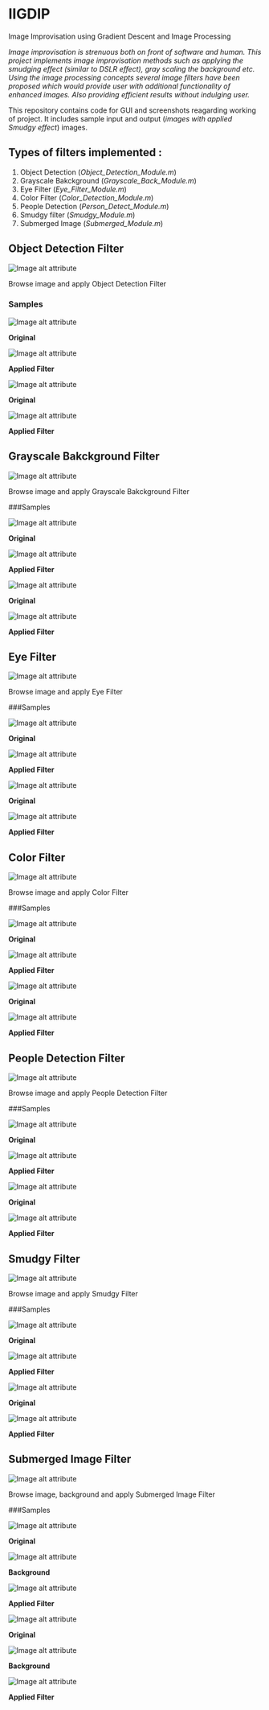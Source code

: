 # IIGDIP

Image Improvisation using Gradient Descent and Image Processing 

*Image improvisation is strenuous both on front of software and human.*
*This project implements image improvisation methods such as applying the smudging effect (similar to DSLR effect), gray scaling the background etc.*
*Using the image processing concepts several image filters have been proposed which would provide user with additional functionality of enhanced images.*
*Also providing efficient results without indulging user.*

This repository contains code for GUI and screenshots reagarding working of project.
It includes sample input and output (*images with applied Smudgy effect*) images.

## Types of filters implemented :
1. Object Detection (*Object_Detection_Module.m*)
2. Grayscale Bakckground (*Grayscale_Back_Module.m*)
3. Eye Filter (*Eye_Filter_Module.m*)
4. Color Filter (*Color_Detection_Module.m*)
5. People Detection (*Person_Detect_Module.m*)
6. Smudgy filter (*Smudgy_Module.m*)
7. Submerged Image (*Submerged_Module.m*)

## Object Detection Filter


![Image alt attribute](https://github.com/jass-singh/IIGDIP/blob/master/Screen%20Shots/ObjDet.png)

Browse image and apply Object Detection Filter

### Samples

![Image alt attribute](https://github.com/jass-singh/IIGDIP/blob/master/Screen%20Shots/obd1a.jpg)

**Original**

![Image alt attribute](https://github.com/jass-singh/IIGDIP/blob/master/Screen%20Shots/obd1b.png)

**Applied Filter**

![Image alt attribute](https://github.com/jass-singh/IIGDIP/blob/master/Screen%20Shots/obd2a.jpg)

**Original**

![Image alt attribute](https://github.com/jass-singh/IIGDIP/blob/master/Screen%20Shots/obd2b.png)

**Applied Filter**


## Grayscale Bakckground Filter


![Image alt attribute](https://github.com/jass-singh/IIGDIP/blob/master/Screen%20Shots/GrayBack.png)

Browse image and apply Grayscale Bakckground Filter

###Samples

![Image alt attribute](https://github.com/jass-singh/IIGDIP/blob/master/Screen%20Shots/gra1a.jpg)

**Original**

![Image alt attribute](https://github.com/jass-singh/IIGDIP/blob/master/Screen%20Shots/gra1b.png)

**Applied Filter**

![Image alt attribute](https://github.com/jass-singh/IIGDIP/blob/master/Screen%20Shots/gra2a.jpg)

**Original**

![Image alt attribute](https://github.com/jass-singh/IIGDIP/blob/master/Screen%20Shots/gra2b.png)

**Applied Filter**


## Eye Filter


![Image alt attribute](https://github.com/jass-singh/IIGDIP/blob/master/Screen%20Shots/EyeFilter.png)

Browse image and apply Eye Filter

###Samples

![Image alt attribute](https://github.com/jass-singh/IIGDIP/blob/master/Screen%20Shots/eye1a.jpg)

**Original**

![Image alt attribute](https://github.com/jass-singh/IIGDIP/blob/master/Screen%20Shots/eye1b.png)

**Applied Filter**

![Image alt attribute](https://github.com/jass-singh/IIGDIP/blob/master/Screen%20Shots/eye2a.jpg)

**Original**

![Image alt attribute](https://github.com/jass-singh/IIGDIP/blob/master/Screen%20Shots/eye2b.png)

**Applied Filter**


## Color Filter


![Image alt attribute](https://github.com/jass-singh/IIGDIP/blob/master/Screen%20Shots/ColorDet.png)

Browse image and apply Color Filter

###Samples

![Image alt attribute](https://github.com/jass-singh/IIGDIP/blob/master/Screen%20Shots/col1a.jpg)

**Original**

![Image alt attribute](https://github.com/jass-singh/IIGDIP/blob/master/Screen%20Shots/col1b.png)

**Applied Filter**

![Image alt attribute](https://github.com/jass-singh/IIGDIP/blob/master/Screen%20Shots/col2a.jpg)

**Original**

![Image alt attribute](https://github.com/jass-singh/IIGDIP/blob/master/Screen%20Shots/col2b.png)

**Applied Filter**


## People Detection Filter


![Image alt attribute](https://github.com/jass-singh/IIGDIP/blob/master/Screen%20Shots/PeopleDet.png)

Browse image and apply People Detection Filter

###Samples

![Image alt attribute](https://github.com/jass-singh/IIGDIP/blob/master/Screen%20Shots/peo1a.jpg)

**Original**

![Image alt attribute](https://github.com/jass-singh/IIGDIP/blob/master/Screen%20Shots/peo1b.png)

**Applied Filter**

![Image alt attribute](https://github.com/jass-singh/IIGDIP/blob/master/Screen%20Shots/peo2a.jpg)

**Original**

![Image alt attribute](https://github.com/jass-singh/IIGDIP/blob/master/Screen%20Shots/peo2b.png)

**Applied Filter**


## Smudgy Filter


![Image alt attribute](https://github.com/jass-singh/IIGDIP/blob/master/Screen%20Shots/SmudgyEffect.png)

Browse image and apply Smudgy Filter

###Samples

![Image alt attribute](https://github.com/jass-singh/IIGDIP/blob/master/Screen%20Shots/smu1a.jpg)

**Original**

![Image alt attribute](https://github.com/jass-singh/IIGDIP/blob/master/Screen%20Shots/smu1b.png)

**Applied Filter**

![Image alt attribute](https://github.com/jass-singh/IIGDIP/blob/master/Screen%20Shots/smu2a.jpg)

**Original**

![Image alt attribute](https://github.com/jass-singh/IIGDIP/blob/master/Screen%20Shots/smu2b.png)

**Applied Filter**


## Submerged Image Filter


![Image alt attribute](https://github.com/jass-singh/IIGDIP/blob/master/Screen%20Shots/SubImg.png)

Browse image, background and apply Submerged Image Filter

###Samples

![Image alt attribute](https://github.com/jass-singh/IIGDIP/blob/master/Screen%20Shots/sub1a.jpg)

**Original**

![Image alt attribute](https://github.com/jass-singh/IIGDIP/blob/master/Screen%20Shots/sub1b.jpg)

**Background**

![Image alt attribute](https://github.com/jass-singh/IIGDIP/blob/master/Screen%20Shots/sub1c.png)

**Applied Filter**

![Image alt attribute](https://github.com/jass-singh/IIGDIP/blob/master/Screen%20Shots/sub2a.jpg)

**Original**

![Image alt attribute](https://github.com/jass-singh/IIGDIP/blob/master/Screen%20Shots/sub2b.jpg)

**Background**

![Image alt attribute](https://github.com/jass-singh/IIGDIP/blob/master/Screen%20Shots/sub2c.png)

**Applied Filter**




